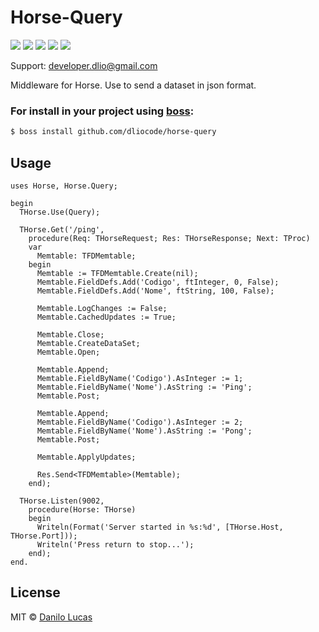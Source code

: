 # Horse-Query

![](https://img.shields.io/github/stars/dliocode/horse-query.svg) ![](https://img.shields.io/github/forks/dliocode/horse-query.svg) ![](https://img.shields.io/github/tag/dliocode/horse-query.svg) ![](https://img.shields.io/github/release/dliocode/horse-query.svg) ![](https://img.shields.io/github/issues/dliocode/horse-query.svg)

Support: developer.dlio@gmail.com

Middleware for Horse. Use to send a dataset in json format.

### For install in your project using [boss](https://github.com/HashLoad/boss):
``` sh
$ boss install github.com/dliocode/horse-query
```

## Usage

```delphi
uses Horse, Horse.Query;

begin
  THorse.Use(Query);

  THorse.Get('/ping',
    procedure(Req: THorseRequest; Res: THorseResponse; Next: TProc)
    var
      Memtable: TFDMemtable;
    begin
      Memtable := TFDMemtable.Create(nil);
      Memtable.FieldDefs.Add('Codigo', ftInteger, 0, False);
      Memtable.FieldDefs.Add('Nome', ftString, 100, False);

      Memtable.LogChanges := False;
      Memtable.CachedUpdates := True;

      Memtable.Close;
      Memtable.CreateDataSet;
      Memtable.Open;

      Memtable.Append;
      Memtable.FieldByName('Codigo').AsInteger := 1;
      Memtable.FieldByName('Nome').AsString := 'Ping';
      Memtable.Post;

      Memtable.Append;
      Memtable.FieldByName('Codigo').AsInteger := 2;
      Memtable.FieldByName('Nome').AsString := 'Pong';
      Memtable.Post;

      Memtable.ApplyUpdates;

      Res.Send<TFDMemtable>(Memtable);
    end);

  THorse.Listen(9002,
    procedure(Horse: THorse)
    begin
      Writeln(Format('Server started in %s:%d', [THorse.Host, THorse.Port]));
      Writeln('Press return to stop...');
    end);
end.
```

## License

MIT © [Danilo Lucas](https://github.com/dliocode/)
